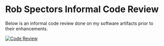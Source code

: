 # Rob Spectors Informal Code Review

Below is an informal code review done on my software artifacts prior to their enhancements.

[![Code Review](https://img.youtube.com/vi/li7Q43BDnsc/0.jpg)](https://youtu.be/li7Q43BDnsc)

